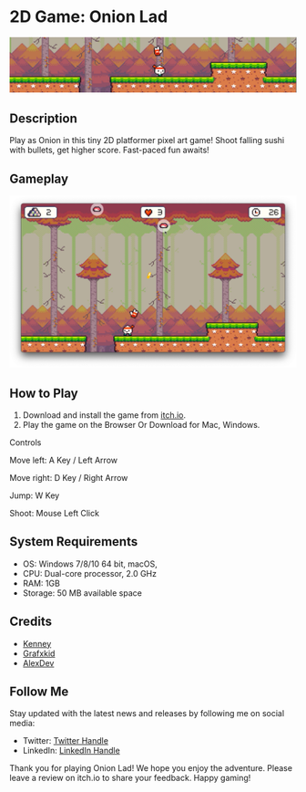 # 2D Game: Onion Lad

![Game Logo](./screenshots/bg.png)

## Description

Play as Onion in this tiny 2D platformer pixel art game! Shoot falling sushi with bullets, get higher score. Fast-paced fun awaits!


## Gameplay

[![Watch the video](./screenshots/sc1.png)](https://www.youtube.com/watch?v=PhwkBDEe1xI)



## How to Play

1. Download and install the game from [itch.io](https://rpraveen.itch.io/onion-lad).
2. Play the game on the Browser Or Download for Mac, Windows.

Controls

Move left: A Key / Left Arrow

Move right: D Key / Right Arrow

Jump: W Key

Shoot: Mouse Left Click

## System Requirements

- OS: Windows 7/8/10 64 bit, macOS,
- CPU: Dual-core processor, 2.0 GHz
- RAM: 1GB
- Storage: 50 MB available space


## Credits

- [Kenney](https://kenney.nl)
- [Grafxkid](https://grafxkid.itch.io)
- [AlexDev](https://unityalexdev.com)

## Follow Me

Stay updated with the latest news and releases by following me on social media:

- Twitter: [Twitter Handle](twitter.com/rprav_n)
- LinkedIn: [LinkedIn Handle](linkedin.com/in/rprav-n)

Thank you for playing Onion Lad! We hope you enjoy the adventure. Please leave a review on itch.io to share your feedback. 
Happy gaming!
